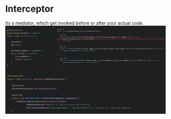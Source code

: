 # Interceptor
Its a mediator, which get invoked before or after your actual code.
![](/images/interceptor.png)
